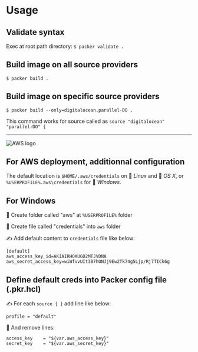 # Usage

## Validate syntax
Exec at root path directory: `$ packer validate .` 


## Build image on all source providers
`$ packer build .`

## Build image on specific source providers
`$ packer build --only=digitalocean.parallel-DO .`

This command works for source called as `source "digitalocean" "parallel-DO" {`

---

![AWS logo](https://a0.awsstatic.com/libra-css/images/site/fav/favicon.ico)
## For AWS deployment, additionnal configuration

The default location is `$HOME/.aws/credentials` on 🐧 *Linux* and 🍏 *OS X*, or `%USERPROFILE%.aws\credentials` for 💩 *Windows*.

## For Windows 

📁 Create folder called "aws" at `%USERPROFILE%` folder

📄 Create file called "credentials" into `aws` folder

✍ Add default content to `credentials` file like below:
```
[default]
aws_access_key_id=AKIAIRHOKU6D2MTJVDNA
aws_secret_access_key=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
```

## Define default creds into Packer config file (.pkr.hcl)

✍ For each `source { }` add line like below: 
```
profile = "default"
```
🧨 And remove lines:
```
access_key    = "${var.aws_access_key}"
secret_key    = "${var.aws_secret_key}"
```
